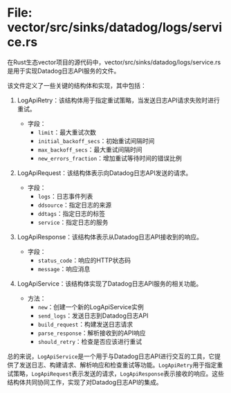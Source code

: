 # File: vector/src/sinks/datadog/logs/service.rs

在Rust生态vector项目的源代码中，vector/src/sinks/datadog/logs/service.rs是用于实现Datadog日志API服务的文件。

该文件定义了一些关键的结构体和实现，其中包括：

1. LogApiRetry：该结构体用于指定重试策略，当发送日志API请求失败时进行重试。
   - 字段：
     - `limit`：最大重试次数
     - `initial_backoff_secs`：初始重试间隔时间
     - `max_backoff_secs`：最大重试间隔时间
     - `new_errors_fraction`：增加重试等待时间的错误比例

2. LogApiRequest：该结构体表示向Datadog日志API发送的请求。
   - 字段：
     - `logs`：日志事件列表
     - `ddsource`：指定日志的来源
     - `ddtags`：指定日志的标签
     - `service`：指定日志的服务

3. LogApiResponse：该结构体表示从Datadog日志API接收到的响应。
   - 字段：
     - `status_code`：响应的HTTP状态码
     - `message`：响应消息

4. LogApiService：该结构体实现了Datadog日志API服务的相关功能。
   - 方法：
     - `new`：创建一个新的LogApiService实例
     - `send_logs`：发送日志到Datadog日志API
     - `build_request`：构建发送日志请求
     - `parse_response`：解析接收到的API响应
     - `should_retry`：检查是否应该进行重试

总的来说，`LogApiService`是一个用于与Datadog日志API进行交互的工具，它提供了发送日志、构建请求、解析响应和检查重试等功能。`LogApiRetry`用于指定重试策略，`LogApiRequest`表示发送的请求，`LogApiResponse`表示接收的响应。这些结构体共同协同工作，实现了对Datadog日志API的集成。


